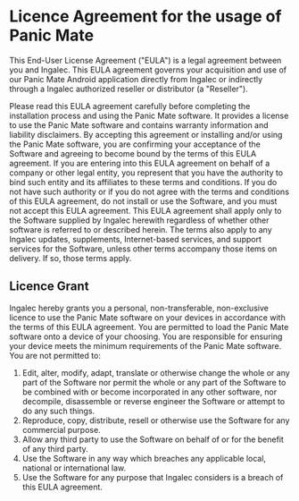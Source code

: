 # Licence Agreement for the usage of Panic Mate


This End-User License Agreement ("EULA") is a legal agreement between you and Ingalec.
This EULA agreement governs your acquisition and use of our Panic Mate Android application directly from Ingalec
or indirectly through a Ingalec authorized reseller or distributor (a "Reseller").

Please read this EULA agreement carefully before completing the installation process and using the Panic Mate software. It provides a license to use the Panic Mate software and contains warranty information and liability disclaimers.
By accepting this agreement or installing and/or using the Panic Mate software, you are confirming your acceptance of the Software and agreeing to become bound by the terms of this EULA agreement.
If you are entering into this EULA agreement on behalf of a company or other legal entity, you represent that you have the authority to bind such entity and its affiliates to these terms and conditions.
If you do not have such authority or if you do not agree with the terms and conditions of this EULA agreement, do not install or use the Software, and you must not accept this EULA agreement.
This EULA agreement shall apply only to the Software supplied by Ingalec herewith regardless of whether other software is referred to or described herein.
The terms also apply to any Ingalec updates, supplements, Internet-based services, and support services for the Software,
unless other terms accompany those items on delivery. If so, those terms apply.

## Licence Grant
Ingalec hereby grants you a personal, non-transferable, non-exclusive licence to use the Panic Mate software on your devices
in accordance with the terms of this EULA agreement.
You are permitted to load the Panic Mate software onto a device of your choosing.
You are responsible for ensuring your device meets the minimum requirements of the Panic Mate software.
You are not permitted to:
1. Edit, alter, modify, adapt, translate or otherwise change the whole or any part of the Software nor permit the whole or
any part of the Software to be combined with or become incorporated in any other software, nor decompile, disassemble or reverse engineer the Software or attempt to do any such things.
2. Reproduce, copy, distribute, resell or otherwise use the Software for any commercial purpose.
3. Allow any third party to use the Software on behalf of or for the benefit of any third party.
4. Use the Software in any way which breaches any applicable local, national or international law.
5. Use the Software for any purpose that Ingalec considers is a breach of this EULA agreement.
